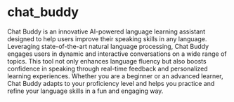 # chat_buddy

Chat Buddy is an innovative AI-powered language learning assistant designed to help users improve their speaking skills in any language. Leveraging state-of-the-art natural language processing, Chat Buddy engages users in dynamic and interactive conversations on a wide range of topics. 
This tool not only enhances language fluency but also boosts confidence in speaking through real-time feedback and personalized learning experiences. Whether you are a beginner or an advanced learner, Chat Buddy adapts to your proficiency level and helps you practice and refine your language skills in a fun and engaging way.
